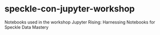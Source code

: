 # speckle-con-jupyter-workshop
Notebooks used in the workshop Jupyter Rising: Harnessing Notebooks for Speckle Data Mastery
